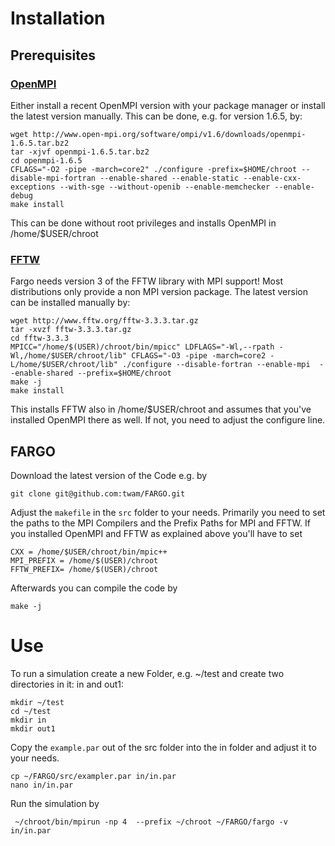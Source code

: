 # Installation

## Prerequisites

### [OpenMPI](http://www.open-mpi.org/)

Either install a recent OpenMPI version with your package manager or install the latest version manually. This can be done, e.g. for version 1.6.5, by:

```
wget http://www.open-mpi.org/software/ompi/v1.6/downloads/openmpi-1.6.5.tar.bz2
tar -xjvf openmpi-1.6.5.tar.bz2
cd openmpi-1.6.5
CFLAGS="-O2 -pipe -march=core2" ./configure -prefix=$HOME/chroot --disable-mpi-fortran --enable-shared --enable-static --enable-cxx-exceptions --with-sge --without-openib --enable-memchecker --enable-debug
make install
```

This can be done without root privileges and installs OpenMPI in /home/$USER/chroot

### [FFTW](http://www.fftw.org/)

Fargo needs version 3 of the FFTW library with MPI support! Most distributions only provide a non MPI version package. The latest version can be installed manually by:

```
wget http://www.fftw.org/fftw-3.3.3.tar.gz
tar -xvzf fftw-3.3.3.tar.gz   
cd fftw-3.3.3 
MPICC="/home/$(USER)/chroot/bin/mpicc" LDFLAGS="-Wl,--rpath -Wl,/home/$USER/chroot/lib" CFLAGS="-O3 -pipe -march=core2 -L/home/$USER/chroot/lib" ./configure --disable-fortran --enable-mpi  --enable-shared --prefix=$HOME/chroot
make -j
make install
```

This installs FFTW also in /home/$USER/chroot and assumes that you've installed OpenMPI there as well. If not, you need to adjust the configure line.

## FARGO

Download the latest version of the Code e.g. by
```
git clone git@github.com:twam/FARGO.git
```

Adjust the `makefile` in the `src` folder to your needs. Primarily you need to set the paths to the MPI Compilers and the Prefix Paths for MPI and FFTW. If you installed OpenMPI and FFTW as explained above you'll have to set
```
CXX = /home/$USER/chroot/bin/mpic++
MPI_PREFIX = /home/$(USER)/chroot
FFTW_PREFIX= /home/$(USER)/chroot
```

Afterwards you can compile the code by
```
make -j
```

# Use

To run a simulation create a new Folder, e.g. ~/test and create two directories in it: in and out1:

```
mkdir ~/test
cd ~/test
mkdir in
mkdir out1
```
Copy the `example.par` out of the src folder into the in folder and adjust it to your needs.
```
cp ~/FARGO/src/exampler.par in/in.par
nano in/in.par
```
Run the simulation by
```
 ~/chroot/bin/mpirun -np 4  --prefix ~/chroot ~/FARGO/fargo -v  in/in.par
```
